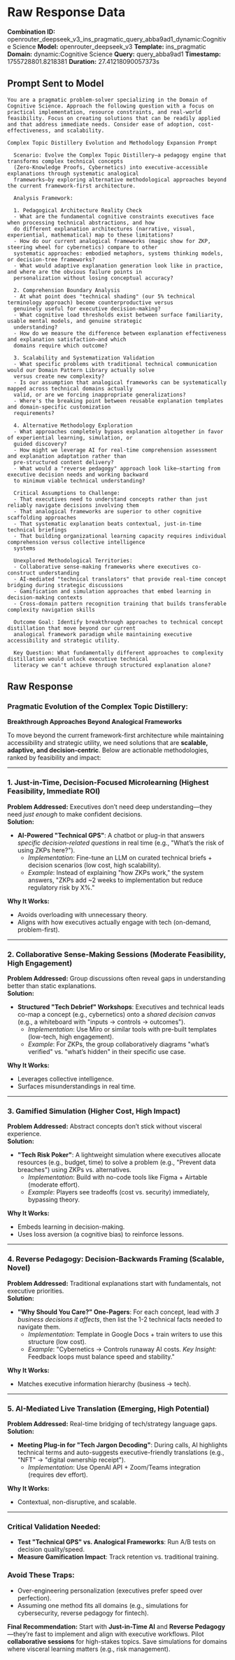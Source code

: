 # Raw Response Data

**Combination ID:** openrouter_deepseek_v3_ins_pragmatic_query_abba9ad1_dynamic:Cognitive Science
**Model:** openrouter_deepseek_v3
**Template:** ins_pragmatic
**Domain:** dynamic:Cognitive Science
**Query:** query_abba9ad1
**Timestamp:** 1755728801.8218381
**Duration:** 27.41218090057373s

## Prompt Sent to Model

```
You are a pragmatic problem-solver specializing in the Domain of Cognitive Science. Approach the following question with a focus on practical implementation, resource constraints, and real-world feasibility. Focus on creating solutions that can be readily applied and that address immediate needs. Consider ease of adoption, cost-effectiveness, and scalability.

Complex Topic Distillery Evolution and Methodology Expansion Prompt

  Scenario: Evolve the Complex Topic Distillery—a pedagogy engine that transforms complex technical concepts
  (Zero-Knowledge Proofs, Cybernetics) into executive-accessible explanations through systematic analogical
  frameworks—by exploring alternative methodological approaches beyond the current framework-first architecture.

  Analysis Framework:

  1. Pedagogical Architecture Reality Check
  - What are the fundamental cognitive constraints executives face when processing technical abstractions, and how
  do different explanation architectures (narrative, visual, experiential, mathematical) map to these limitations?
  - How do our current analogical frameworks (magic show for ZKP, steering wheel for cybernetics) compare to other
  systematic approaches: embodied metaphors, systems thinking models, or decision-tree frameworks?
  - What would adaptive explanation generation look like in practice, and where are the obvious failure points in
  personalization without losing conceptual accuracy?

  2. Comprehension Boundary Analysis
  - At what point does "technical shading" (our 5% technical terminology approach) become counterproductive versus
  genuinely useful for executive decision-making?
  - What cognitive load thresholds exist between surface familiarity, usable mental models, and genuine strategic
  understanding?
  - How do we measure the difference between explanation effectiveness and explanation satisfaction—and which
  domains require which outcome?

  3. Scalability and Systematization Validation
  - What specific problems with traditional technical communication would our Domain Pattern Library actually solve
  versus create new complexity?
  - Is our assumption that analogical frameworks can be systematically mapped across technical domains actually
  valid, or are we forcing inappropriate generalizations?
  - Where's the breaking point between reusable explanation templates and domain-specific customization
  requirements?

  4. Alternative Methodology Exploration
  - What approaches completely bypass explanation altogether in favor of experiential learning, simulation, or
  guided discovery?
  - How might we leverage AI for real-time comprehension assessment and explanation adaptation rather than
  pre-structured content delivery?
  - What would a "reverse pedagogy" approach look like—starting from executive decision needs and working backward
  to minimum viable technical understanding?

  Critical Assumptions to Challenge:
  - That executives need to understand concepts rather than just reliably navigate decisions involving them
  - That analogical frameworks are superior to other cognitive scaffolding approaches
  - That systematic explanation beats contextual, just-in-time technical briefings
  - That building organizational learning capacity requires individual comprehension versus collective intelligence
  systems

  Unexplored Methodological Territories:
  - Collaborative sense-making frameworks where executives co-construct understanding
  - AI-mediated "technical translators" that provide real-time concept bridging during strategic discussions
  - Gamification and simulation approaches that embed learning in decision-making contexts
  - Cross-domain pattern recognition training that builds transferable complexity navigation skills

  Outcome Goal: Identify breakthrough approaches to technical concept distillation that move beyond our current
  analogical framework paradigm while maintaining executive accessibility and strategic utility.

  Key Question: What fundamentally different approaches to complexity distillation would unlock executive technical
  literacy we can't achieve through structured explanation alone?
```

## Raw Response

### Pragmatic Evolution of the Complex Topic Distillery:  
**Breakthrough Approaches Beyond Analogical Frameworks**  

To move beyond the current framework-first architecture while maintaining accessibility and strategic utility, we need solutions that are **scalable, adaptive, and decision-centric**. Below are actionable methodologies, ranked by feasibility and impact:  

---

### **1. Just-in-Time, Decision-Focused Microlearning (Highest Feasibility, Immediate ROI)**  
**Problem Addressed:** Executives don’t need deep understanding—they need *just enough* to make confident decisions.  
**Solution:**  
- **AI-Powered "Technical GPS"**: A chatbot or plug-in that answers *specific decision-related questions* in real time (e.g., "What’s the risk of using ZKPs here?").  
  - *Implementation*: Fine-tune an LLM on curated technical briefs + decision scenarios (low cost, high scalability).  
  - *Example*: Instead of explaining "how ZKPs work," the system answers, "ZKPs add ~2 weeks to implementation but reduce regulatory risk by X%."  

**Why It Works:**  
- Avoids overloading with unnecessary theory.  
- Aligns with how executives actually engage with tech (on-demand, problem-first).  

---

### **2. Collaborative Sense-Making Sessions (Moderate Feasibility, High Engagement)**  
**Problem Addressed:** Group discussions often reveal gaps in understanding better than static explanations.  
**Solution:**  
- **Structured "Tech Debrief" Workshops**: Executives and technical leads co-map a concept (e.g., cybernetics) onto a *shared decision canvas* (e.g., a whiteboard with "inputs → controls → outcomes").  
  - *Implementation*: Use Miro or similar tools with pre-built templates (low-tech, high engagement).  
  - *Example*: For ZKPs, the group collaboratively diagrams "what’s verified" vs. "what’s hidden" in their specific use case.  

**Why It Works:**  
- Leverages collective intelligence.  
- Surfaces misunderstandings in real time.  

---

### **3. Gamified Simulation (Higher Cost, High Impact)**  
**Problem Addressed:** Abstract concepts don’t stick without visceral experience.  
**Solution:**  
- **"Tech Risk Poker"**: A lightweight simulation where executives allocate resources (e.g., budget, time) to solve a problem (e.g., "Prevent data breaches") using ZKPs vs. alternatives.  
  - *Implementation*: Build with no-code tools like Figma + Airtable (moderate effort).  
  - *Example*: Players see tradeoffs (cost vs. security) immediately, bypassing theory.  

**Why It Works:**  
- Embeds learning in decision-making.  
- Uses loss aversion (a cognitive bias) to reinforce lessons.  

---

### **4. Reverse Pedagogy: Decision-Backwards Framing (Scalable, Novel)**  
**Problem Addressed:** Traditional explanations start with fundamentals, not executive priorities.  
**Solution:**  
- **"Why Should You Care?" One-Pagers**: For each concept, lead with *3 business decisions it affects*, then list the 1-2 technical facts needed to navigate them.  
  - *Implementation*: Template in Google Docs + train writers to use this structure (low cost).  
  - *Example*: "Cybernetics → Controls runaway AI costs. *Key Insight:* Feedback loops must balance speed and stability."  

**Why It Works:**  
- Matches executive information hierarchy (business → tech).  

---

### **5. AI-Mediated Live Translation (Emerging, High Potential)**  
**Problem Addressed:** Real-time bridging of tech/strategy language gaps.  
**Solution:**  
- **Meeting Plug-in for "Tech Jargon Decoding"**: During calls, AI highlights technical terms and auto-suggests executive-friendly translations (e.g., "NFT" → "digital ownership receipt").  
  - *Implementation*: Use OpenAI API + Zoom/Teams integration (requires dev effort).  

**Why It Works:**  
- Contextual, non-disruptive, and scalable.  

---

### **Critical Validation Needed:**  
- **Test "Technical GPS" vs. Analogical Frameworks**: Run A/B tests on decision quality/speed.  
- **Measure Gamification Impact**: Track retention vs. traditional training.  

### **Avoid These Traps:**  
- Over-engineering personalization (executives prefer speed over perfection).  
- Assuming one method fits all domains (e.g., simulations for cybersecurity, reverse pedagogy for fintech).  

**Final Recommendation:** Start with **Just-in-Time AI** and **Reverse Pedagogy**—they’re fast to implement and align with executive workflows. Pilot **collaborative sessions** for high-stakes topics. Save simulations for domains where visceral learning matters (e.g., risk management).